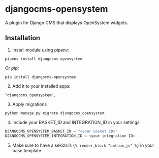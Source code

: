 # djangocms-opensystem

A plugin for Django CMS that displays OpenSystem widgets.

## Installation

1. Install module using pipenv:
  ```
  pipenv install djangocms-opensystem
  ```

  *Or pip:*
  
  ```
  pip install djangocms-opensystem
  ```

2. Add it to your installed apps:
  ```
  "djangocms_opensystem",
  ```

3. Apply migrations
  ```
  python manage.py migrate djangocms_opensystem
  ```

4. Include your BASKET_ID and INTEGRATION_ID in your settings
  ```python
  DJANGOCMS_OPENSYSTEM_BASKET_ID = "<your basket ID>"
  DJANGOCMS_OPENSYSTEM_INTEGRATION_ID = <your integration ID>
  ```

5. Make sure to have a sekizai’s `{% render_block "bottom_js" %}` in your base template